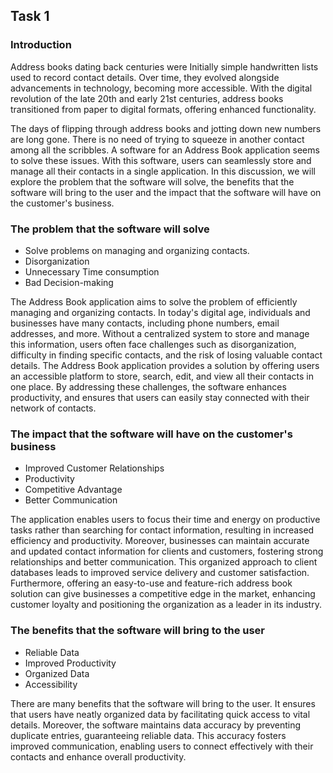 ## Task 1

### Introduction
Address books dating back centuries were Initially simple handwritten lists used to record contact details. Over time, they evolved alongside advancements in technology, becoming more accessible. With the digital revolution of the late 20th and early 21st centuries, address books transitioned from paper to digital formats, offering enhanced functionality.

The days of flipping through address books and jotting down new numbers are long gone. There is no need of trying to squeeze in another contact among all the scribbles. A software for an Address Book application seems to solve these issues. With this software, users can seamlessly store and manage all their contacts in a single application. In this discussion, we will explore the problem that the software will solve, the benefits that the software will bring to the user and the impact that the software will have on the customer's business.

### The problem that the software will solve
- Solve problems on managing and organizing contacts.
- Disorganization
- Unnecessary Time consumption
- Bad Decision-making

The Address Book application aims to solve the problem of efficiently managing and organizing contacts. In today's digital age, individuals and businesses have many contacts, including phone numbers, email addresses, and more. Without a centralized system to store and manage this information, users often face challenges such as disorganization, difficulty in finding specific contacts, and the risk of losing valuable contact details. The Address Book application provides a solution by offering users an accessible platform to store, search, edit, and view all their contacts in one place. By addressing these challenges, the software enhances productivity, and ensures that users can easily stay connected with their network of contacts.

### The impact that the software will have on the customer's business
- Improved Customer Relationships
- Productivity
- Competitive Advantage
- Better Communication

The application enables users to focus their time and energy on productive tasks rather than searching for contact information, resulting in increased efficiency and productivity. Moreover, businesses can maintain accurate and updated contact information for clients and customers, fostering strong relationships and better communication. This organized approach to client databases leads to improved service delivery and customer satisfaction. Furthermore, offering an easy-to-use and feature-rich address book solution can give businesses a competitive edge in the market, enhancing customer loyalty and positioning the organization as a leader in its industry.

### The benefits that the software will bring to the user
- Reliable Data
- Improved Productivity
- Organized Data
- Accessibility

There are many benefits that the software will bring to the user. It ensures that users have neatly organized data by facilitating quick access to vital details. Moreover, the software maintains data accuracy by preventing duplicate entries, guaranteeing reliable data. This accuracy fosters improved communication, enabling users to connect effectively with their contacts and enhance overall productivity. 